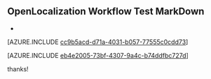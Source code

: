 ## OpenLocalization Workflow Test MarkDown
* 

[AZURE.INCLUDE [cc9b5acd-d71a-4031-b057-77555c0cdd73](calleeMd1.md)]



[AZURE.INCLUDE [eb4e2005-73bf-4307-9a4c-b74ddfbc727d](calleeMd2.md)]

 
thanks!